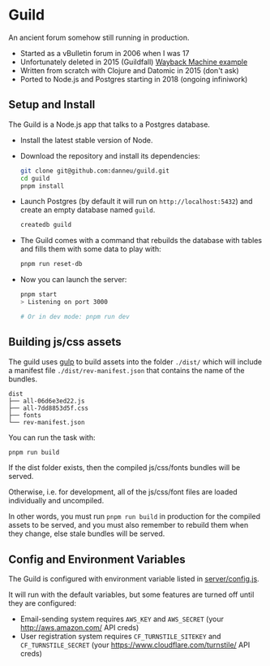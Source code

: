 # Guild

An ancient forum somehow still running in production.

- Started as a vBulletin forum in 2006 when I was 17
- Unfortunately deleted in 2015 (Guildfall) [Wayback Machine example](https://web.archive.org/web/20100915043234/http://roleplayerguild.com/)
- Written from scratch with Clojure and Datomic in 2015 (don't ask)
- Ported to Node.js and Postgres starting in 2018 (ongoing infiniwork)

## Setup and Install

The Guild is a Node.js app that talks to a Postgres database.

- Install the latest stable version of Node.
- Download the repository and install its dependencies:

  ```sh
  git clone git@github.com:danneu/guild.git
  cd guild
  pnpm install
  ```

- Launch Postgres (by default it will run on `http://localhost:5432`) and create an empty database named `guild`.

  ```sh
  createdb guild
  ```

- The Guild comes with a command that rebuilds the database with tables and fills them with some data to play with:

  ```sh
  pnpm run reset-db
  ```

- Now you can launch the server:

  ```sh
  pnpm start
  > Listening on port 3000

  # Or in dev mode: pnpm run dev
  ```

## Building js/css assets

The guild uses [gulp](https://gulpjs.com) to build assets into the folder `./dist/` which will include a manifest file `./dist/rev-manifest.json` that contains the name of the bundles.

```
dist
├── all-06d6e3ed22.js
├── all-7dd8853d5f.css
├── fonts
└── rev-manifest.json
```

You can run the task with:

```sh
pnpm run build
```

If the dist folder exists, then the compiled js/css/fonts bundles will be served.

Otherwise, i.e. for development, all of the js/css/font files are loaded individually and uncompiled.

In other words, you must run `pnpm run build` in production for the compiled assets to be served, and you must also remember to rebuild them when they change, else stale bundles will be served.

## Config and Environment Variables

The Guild is configured with environment variable listed in [server/config.js](https://github.com/danneu/guild/blob/master/server/config.js).

It will run with the default variables, but some features are turned off until they are configured:

- Email-sending system requires `AWS_KEY` and `AWS_SECRET` (your http://aws.amazon.com/ API creds)
- User registration system requires `CF_TURNSTILE_SITEKEY` and `CF_TURNSTILE_SECRET` (your https://www.cloudflare.com/turnstile/ API creds)
